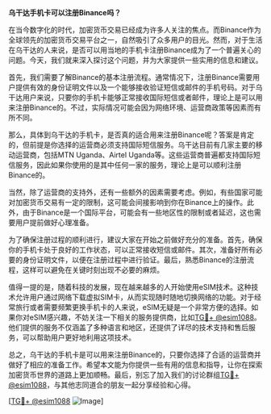 **乌干达手机卡可以注册Binance吗？**

在当今数字化的时代，加密货币交易已经成为许多人关注的焦点。而Binance作为全球领先的加密货币交易平台之一，自然吸引了众多用户的目光。然而，对于生活在乌干达的人来说，是否可以用当地的手机卡注册Binance成为了一个普遍关心的问题。今天，我们就来深入探讨这个问题，并为大家提供一些实用的信息和建议。

首先，我们需要了解Binance的基本注册流程。通常情况下，注册Binance需要用户提供有效的身份证明文件以及一个能够接收验证短信或邮件的手机号码。对于乌干达用户来说，只要你的手机卡能够正常接收国际短信或者邮件，理论上是可以用来注册Binance的。不过，实际情况可能会因为网络环境、运营商政策等因素而有所不同。

那么，具体到乌干达的手机卡，是否真的适合用来注册Binance呢？答案是肯定的，但前提是你选择的运营商必须支持国际短信服务。乌干达目前有几家主要的移动运营商，包括MTN Uganda、Airtel Uganda等。这些运营商普遍都支持国际短信服务，因此如果你使用的是其中任何一家的服务，理论上是可以顺利注册Binance的。

当然，除了运营商的支持外，还有一些额外的因素需要考虑。例如，有些国家可能对加密货币交易有一定的限制，这可能会间接影响到你在Binance上的操作。此外，由于Binance是一个国际平台，可能会有一些地区性的限制或者延迟，这也需要用户提前做好心理准备。

为了确保注册过程的顺利进行，建议大家在开始之前做好充分的准备。首先，确保你的手机卡处于良好的工作状态，可以正常接收短信或邮件。其次，准备好所有必要的身份证明文件，以便在注册过程中进行验证。最后，熟悉Binance的注册流程，这样可以避免在关键时刻出现不必要的麻烦。

值得一提的是，随着科技的发展，现在越来越多的人开始使用eSIM技术。这种技术允许用户通过网络下载虚拟SIM卡，从而实现随时随地切换网络的功能。对于经常旅行或者需要频繁更换手机卡的人来说，eSIM无疑是一个非常方便的选择。如果你对eSIM感兴趣，不妨关注一下相关的服务提供商，比如[TG💪+ @esim1088](https://t.me/s/esim1088)。他们提供的服务不仅涵盖了多种语言和地区，还提供了详尽的技术支持和售后服务，可以帮助用户更好地利用这项技术。

总之，乌干达的手机卡是可以用来注册Binance的，只要你选择了合适的运营商并做好了相应的准备工作。希望本文能为你提供一些有用的信息和指导，让你在探索加密货币世界的道路上更加顺畅。最后，别忘了加入我们的讨论群组[TG💪+ @esim1088](https://t.me/s/esim1088)，与其他志同道合的朋友一起分享经验和心得。

[[TG💪+ @esim1088](https://t.me/s/esim1088) ![Image](https://i.postimg.cc/4NQfJmqS/Snipaste-2025-05-13-00-14-12.png)]